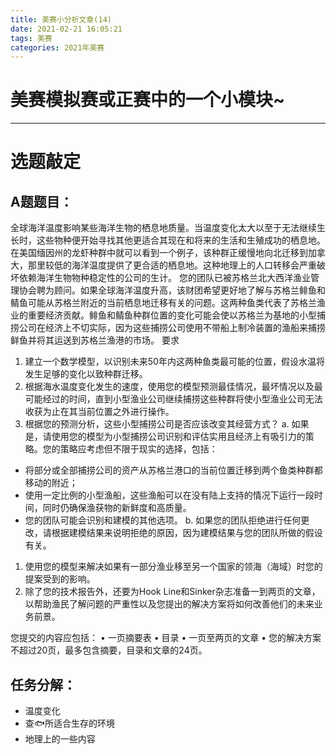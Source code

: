 ```yaml
---
title: 美赛小分析文章(14)
date: 2021-02-21 16:05:21
tags: 美赛
categories: 2021年美赛
---
```




# 美赛模拟赛或正赛中的一个小模块~

---



<!--more-->



# 选题敲定

## A题题目：

全球海洋温度影响某些海洋生物的栖息地质量。当温度变化太大以至于无法继续生长时，这些物种便开始寻找其他更适合其现在和将来的生活和生殖成功的栖息地。在美国缅因州的龙虾种群中就可以看到一个例子，该种群正缓慢地向北迁移到加拿大，那里较低的海洋温度提供了更合适的栖息地。这种地理上的人口转移会严重破坏依赖海洋生物物种稳定性的公司的生计。
您的团队已被苏格兰北大西洋渔业管理协会聘为顾问。如果全球海洋温度升高，该财团希望更好地了解与苏格兰鲱鱼和鲭鱼可能从苏格兰附近的当前栖息地迁移有关的问题。这两种鱼类代表了苏格兰渔业的重要经济贡献。鲱鱼和鲭鱼种群位置的变化可能会使以苏格兰为基地的小型捕捞公司在经济上不切实际，因为这些捕捞公司使用不带船上制冷装置的渔船来捕捞鲜鱼并将其运送到苏格兰渔港的市场。
要求

1. 建立一个数学模型，以识别未来50年内这两种鱼类最可能的位置，假设水温将发生足够的变化以致种群迁移。
2. 根据海水温度变化发生的速度，使用您的模型预测最佳情况，最坏情况以及最可能经过的时间，直到小型渔业公司继续捕捞这些种群将使小型渔业公司无法收获为止在其当前位置之外进行操作。
3. 根据您的预测分析，这些小型捕捞公司是否应该改变其经营方式？
   a. 如果是，请使用您的模型为小型捕捞公司识别和评估实用且经济上有吸引力的策略。您的策略应考虑但不限于现实的选择，包括：

- 将部分或全部捕捞公司的资产从苏格兰港口的当前位置迁移到两个鱼类种群都移动的附近；
- 使用一定比例的小型渔船，这些渔船可以在没有陆上支持的情况下运行一段时间，同时仍确保渔获物的新鲜度和高质量。
- 您的团队可能会识别和建模的其他选项。
  b. 如果您的团队拒绝进行任何更改，请根据建模结果来说明拒绝的原因，因为建模结果与您的团队所做的假设有关。

1. 使用您的模型来解决如果有一部分渔业移至另一个国家的领海（海域）时您的提案受到的影响。
2. 除了您的技术报告外，还要为Hook Line和Sinker杂志准备一到两页的文章，以帮助渔民了解问题的严重性以及您提出的解决方案将如何改善他们的未来业务前景。

您提交的内容应包括：
• 一页摘要表
• 目录
• 一页至两页的文章
• 您的解决方案不超过20页，最多包含摘要，目录和文章的24页。







## 任务分解：

- 温度变化
- 查🐟所适合生存的环境
- 地理上的一些内容